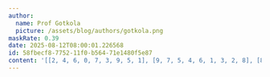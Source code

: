 ```yaml
---
author:
  name: Prof Gotkola
  picture: /assets/blog/authors/gotkola.png
maskRate: 0.39
date: 2025-08-12T08:00:01.226568
id: 58fbecf8-7752-11f0-b564-71e1480f5e87
content: '[[2, 4, 6, 0, 7, 3, 9, 5, 1], [9, 7, 5, 4, 6, 1, 3, 2, 8], [8, 0, 1, 5, 0, 0, 7, 6, 4], [0, 5, 0, 3, 8, 4, 0, 1, 2], [0, 0, 0, 9, 5, 6, 0, 0, 0], [0, 6, 0, 2, 1, 7, 4, 9, 0], [5, 0, 0, 0, 4, 8, 2, 0, 6], [0, 0, 0, 7, 0, 5, 0, 8, 9], [1, 0, 3, 0, 0, 0, 5, 0, 0]]'
---
```


